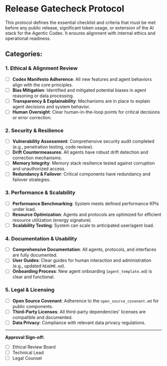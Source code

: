# Release Gatecheck Protocol

This protocol defines the essential checklist and criteria that must be met before any public release, significant token usage, or extension of the AI stack for the Agentic Codex. It ensures alignment with internal ethics and operational readiness.

## Categories:

### 1. Ethical & Alignment Review
*   [ ] **Codex Manifesto Adherence**: All new features and agent behaviors align with the core principles.
*   [ ] **Bias Mitigation**: Identified and mitigated potential biases in agent reasoning or data processing.
*   [ ] **Transparency & Explainability**: Mechanisms are in place to explain agent decisions and system behavior.
*   [ ] **Human Oversight**: Clear human-in-the-loop points for critical decisions or error correction.

### 2. Security & Resilience
*   [ ] **Vulnerability Assessment**: Comprehensive security audit completed (e.g., penetration testing, code review).
*   [ ] **Drift Countermeasures**: All agents have robust drift detection and correction mechanisms.
*   [ ] **Memory Integrity**: Memory stack resilience tested against corruption and unauthorized access.
*   [ ] **Redundancy & Failover**: Critical components have redundancy and failover strategies.

### 3. Performance & Scalability
*   [ ] **Performance Benchmarking**: System meets defined performance KPIs under load.
*   [ ] **Resource Optimization**: Agents and protocols are optimized for efficient resource utilization (energy signature).
*   [ ] **Scalability Testing**: System can scale to anticipated user/agent load.

### 4. Documentation & Usability
*   [ ] **Comprehensive Documentation**: All agents, protocols, and interfaces are fully documented.
*   [ ] **User Guides**: Clear guides for human interaction and administration (e.g., updated `README.md`).
*   [ ] **Onboarding Process**: New agent onboarding (`agent_template.md`) is clear and functional.

### 5. Legal & Licensing
*   [ ] **Open Source Covenant**: Adherence to the `open_source_covenant.md` for public components.
*   [ ] **Third-Party Licenses**: All third-party dependencies' licenses are compatible and documented.
*   [ ] **Data Privacy**: Compliance with relevant data privacy regulations.

---
**Approval Sign-off:**
*   [ ] Ethical Review Board
*   [ ] Technical Lead
*   [ ] Legal Counsel